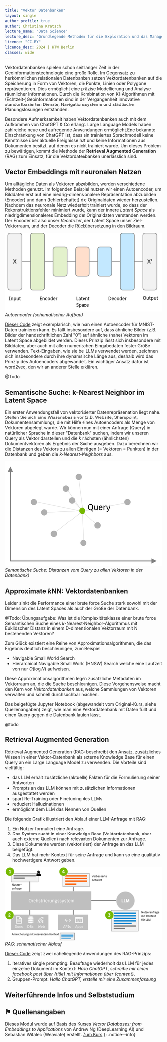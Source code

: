 ```yaml
---
title: "Vektor Datenbanken"
layout: single
author_profile: true
author: Christina Kratsch
lecture_name: "Data Science"
lecture_desc: "Grundlegende Methoden für die Exploration und das Management von Daten."
licence: "CC-BY"
licence_desc: 2024 | HTW Berlin 
classes: wide
---
```



Vektordatenbanken spielen schon seit langer Zeit in der Geoinformationstechnologie eine große Rolle. Im Gegensatz zu herkömmlichen relationalen Datenbanken setzen Vektordatenbanken auf die Speicherung in Form von Vektoren, die Punkte, Linien oder Polygone repräsentieren. Dies ermöglicht eine präzise Modellierung und Analyse räumlicher Informationen. Durch die Kombination von KI-Algorithmen mit (Echtzeit-)Geoinformationen sind in der Vergangenheit innovative standortbasierten Dienste, Navigationssysteme und städtische Planungslösungen entstanden.

Besondere Aufmerksamkeit haben Vektordatenbanken auch mit dem Aufkommen von ChatGPT & Co erlangt. Large Language Models haben zahlreiche neue und aufregende Anwendungen ermöglicht.Ene bekannte Einschränkung von ChatGPT ist, dass ein trainiertes Sprachmodell keine Kenntnisse über aktuelle Ereignisse hat und keine Informationen aus Dokumenten besitzt, auf denen es nicht trainiert wurde. Um dieses Problem zu bewältigen, kommt die Methode der **Retrieval Augmented Generation**  (RAG) zum Einsatz, für die Vektordatenbanken unerlässlich sind. 

## Vector Embeddings mit neuronalen Netzen

Um alltägliche Daten als Vektoren abzubilden, werden verschiedene Methoden genutzt. Im folgenden Beispiel nutzen wir einen Autoencoder, um Bilddaten erst auf eine niedrig-dimensionalere Repräsentation abzubilden (Encoder) und dann (fehlerbehaftet) die Originaldaten wieder herzustellen. Nachdem das neuronale Netz wiederholt trainiert wurde, so dass der Rekonstruktionsfehler minimiert wurde, kann der innere *Latent Space* als niedrigdimensionaleres Embedding der Originaldaten verstanden werden. Der Encoder ist also unser *Vecotrizer*, der Latent Space unser Ziel-Vektorraum, und der Decoder die Rückübersetzung in den Bildraum.



![](./images/Autoencoder.png)
*Autoencoder (schematischer Aufbau)*

[Dieser Code](https://databasecamp.de/ki/autoencoder) zeigt exemplarisch, wie man einen Autoencoder für MNIST-Daten trainieren kann. Es fällt insbesondere auf, dass ähnliche Bilder (z.B. Bilder der handschriftlichen Zahl "0") auf ähnliche (nahe) Vektoren im Latent Space abgebildet werden. Dieses Prinzip lässt sich insbesondere mit Bilddaten, aber auch mit allen numerischen Eingabedaten fester Größe verwenden. Text-Eingaben, wie sie bei LLMs verwendet werden, zeichnen sich insbesondere durch ihre dynamsische Länge aus, deshalb wird das Prinzip des Autoencoders abgewandelt. Ein wichtiger Ansatz dafür ist word2vec, den wir an anderer Stelle erklären.

@Todo
<!-- 
How TO Word2Vec
https://www.tensorflow.org/text/tutorials/word2vec
-->



## Semantische Suche: k-Nearest Neighbor im Latent Space

Ein erster Anwendungsfall von vektorisierter Datenrepräsenation liegt nahe. Stellen Sie sich eine Wissensbasis vor (z.B. Website, Sharepoint, Dokumentensammlung), die mit Hilfe eines Autoencoders als Menge von Vektoren abgelegt wurde. Wir können nun mit einer Anfrage (Query) in natürlicher Sprache in dieser "Datenbank" suchen, indem wir unseren Query als Vektor darstellen und die $k$ nächsten (ähnlichsten) Dokumentvektoren als Ergebnis der Suche ausgeben. Dazu berechnen wir die Distanzen des Vektors zu allen Einträgen (= Vektoren = Punkten) in der Datenbank und geben die *k-Nearest-Neighbors* aus.

![](./images/SemanticSearch.png)
*Semantische Suche: Distanzen vom Query zu allen Vektoren in der Datenbank)*



## Approximate $k$NN: Vektordatenbanken

Leider sinkt die Performance einer brute force Suche stark sowohl mit der Dimension des Latent Spaces als auch der Größe der Datenbank.  

@Todo: 
Übungsaufgabe: Was ist die Komplexitätsklasse einer brute force Semantischen Suche eines $k$-Nearest-Neighbor-Algorithmus mit Euklidscher Distanz in einem D-dimensionalen Vektorraum mit N bestehenden Vektoren? 

<!-- 
Die Komplexitätsklasse einer brute force Suche eines k-Nearest-Neighbor-Algorithmus mit Euklidscher Distanz in einem D-dimensionalen Vektorraum mit N bestehenden Vektoren ist O(ND)1. Das bedeutet, dass die Laufzeit des Algorithmus proportional zur Anzahl der Dimensionen D und zur Anzahl der Vektoren N ist. Um die Klassifizierung eines neuen Punkts zu bestimmen, muss der Algorithmus die euklidische Distanz zwischen diesem Punkt und allen anderen Punkten im Datensatz berechnen2. Dies erfordert D Multiplikationen und D-1 Additionen für jeden Punkt, also insgesamt ND Multiplikationen und N(D-1) Additionen. Die Komplexität hängt also nur von N und D ab, nicht von k3.
-->

Zum Glück existiert eine Reihe von Approximationsalgorithmen, die das Ergebnis deutlich beschleunigen, zum Beispiel
* Navigable Small World Search
* Hierarchical Navigable Small World (HNSW) Search
welche eine Laufzeit von nur $O(\log N)$ aufweisen.

Diese Approximationsalgorithmen legen zusätzliche Metadaten im Vektorraum an, die die Suche beschleunigen. Diese Vorgehensweise macht den Kern von *Vektordatenbanken* aus, welche Sammlungen von Vektoren verwalten und schnell durchsuchbar machen.

Das beigefügte Jupyter Notebook (abgewandelt vom Original-Kurs, siehe Quellenangaben) zeigt, wie man eine Vektordatenbank mit Daten füllt und einen Query gegen die Datenbank laufen lässt.

@todo
<!-- 
https://learn.deeplearning.ai/vector-databases-embeddings-applications/lesson/4/approximate-nearest-neighbours
-->

## Retrieval Augmented Generation

Retrieval Augmented Generation (RAG) beschreibt den Ansatz, zusätzliches Wissen in einer Vektor-Datenbank als externe Knowledge Base für einen Query an ein Large Language Model zu verwenden. Die Vorteile sind vielfältig:
* das LLM erhält zusätzliche (aktuelle) Fakten für die Formulierung seiner Antworten
* Prompts an das LLM können mit zusätzlichen Informationen ausgestattet werden 
* spart Re-Training oder Finetuning des LLMs
* reduziert Halluzinationen
* ermöglicht dem LLM das Nennen von Quellen

Die folgende Grafik illustriert den Ablauf einer LLM-Anfrage mit RAG:

1. Ein Nutzer formuliert eine Anfrage.
2. Das System sucht in einer Knowledge Base (Vektordatenbank, aber auch externe Quellen) nach relevanten Dokumenten zur Anfrage.
3. Diese Dokumente werden (vektorisiert) der Anfrage an das LLM beigefügt.
4. Das LLM hat mehr Kontext für seine Anfrage und kann so eine qualitativ hochwertigere Antwort geben.


![](./images/RAG.png)
*RAG: schematischer Ablauf*



[Dieser Code](https://learn.deeplearning.ai/vector-databases-embeddings-applications/lesson/7/application---multilingual-search) zeigt zwei naheliegende Anwendungen des RAG-Prinzips:
1. Iteratives single prompting: Beauftrage wiederholt das LLM für jedes einzelne Dokument im Kontext: *Hallo ChatGPT, schreibe mir einen facebook post über {title} mit Informationen über {content}*.
2. Gruppen-Prompt: *Hallo ChatGPT, erstelle mir eine Zusammenfassung*

## Weiterführende Infos und Selbststudium 




## ⚑ Quellenangaben

Dieses Modul wurde auf Basis des Kurses *Vector Databases: from Embeddings to Applications* von Andrew Ng (DeepLearning.AI) und Sebastian Witalec (Weaviate) erstellt. [Zum Kurs](https://www.deeplearning.ai/short-courses/vector-databases-embeddings-applications)
{: .notice--info}

[^1]: Tomas Mikolov, Ilya Sutskever, Kai Chen, Grec Corrado, Jeffrey Dean: [Distributed Representations of Words and Phrases and their Compositionality.](https://papers.nips.cc/paper/2013/file/9aa42b31882ec039965f3c4923ce901b-Paper.pdf)



